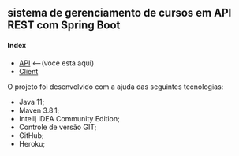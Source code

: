 ## sistema de gerenciamento de cursos em API REST com Spring Boot

#### Index

* [API](https://github.com/PedrosUsername/API-Gerenciamento-de-Pessoas/tree/course-manager) <--(voce esta aqui)
* [Client](https://github.com/PedrosUsername/course-manager-f)

<!--
Acesse os registros em:

* http://dioassign-02.herokuapp.com/api/v1/courses

(usando curl) Adicione um registro com:

```shell script
$ curl -X POST -H "Content-Type: application/json" -d '{ "name":"Spring Boot Advanced", "imgUrl":"xxx", "price":"15.50", "uploadDate":"23-03-1986", "code":"XXL-47P", "duration":"6", "rating":"5", "description":"Um curso muito bacana, que vai te ensinar um bocado de coisa bacana" }' localhost:8080/api/v1/courses/ 
```
-->
O projeto foi desenvolvido com a ajuda das seguintes tecnologias:

* Java 11;
* Maven 3.8.1;
* Intellj IDEA Community Edition;
* Controle de versão GIT;
* GitHub;
* Heroku;
